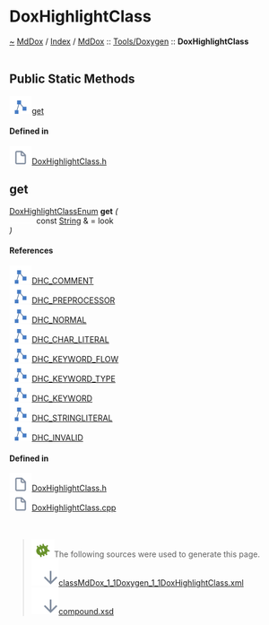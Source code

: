 <a id="doxhighlightclass"></a>
<h1>DoxHighlightClass</h1>
<a id="classMdDox_1_1Doxygen_1_1DoxHighlightClass"></a>
<a href="https://github.com/CharlesCarley/MdDox">~</a>
<a href="indexpage.md#mddox">MdDox</a>
<span class="inline-text">/</span>
<a href="index.md#index">Index</a>
<span class="inline-text">/</span>
<a href="namespaceMdDox.md#">MdDox</a>
<span class="inline-text">::</span>
<a href="dir_b7487e7b43f0278857c63f4e9ad683a3.md#">Tools/Doxygen</a>
<span class="inline-text">::</span>
<span class="bold-text"><b>DoxHighlightClass</b></span>
<br/>
<br/>
<a id="public-static-methods"></a>
<h2>Public Static Methods</h2>
<span class="icon-list-item"><a href="#get" class="icon-list-item"><img src="../images/class.svg" class="icon-list-item"/><span class="icon-list-item">get</span>
</a>
</span>
<br/>
<a id="defined-in"></a>
<h4>Defined in</h4>
<span class="icon-list-item"><a href="https://github.com/CharlesCarley/MdDox/blob/master//Tools/Doxygen/DoxHighlightClass.h#L86" class="icon-list-item"><img src="../images/file.svg" class="icon-list-item"/><span class="icon-list-item">DoxHighlightClass.h</span>
</a>
</span>
<br/>
<a id="get"></a>
<h2>get</h2>
<a href="namespaceMdDox_1_1Doxygen.md#doxhighlightclassenum">DoxHighlightClassEnum</a>
<span class="bold-text"><b>get</b></span>
<span class="italic-text"><i>(</i></span>
<div class="paragraph">
<span class="paragraph"><img src="../images/horSpace24px.svg"/><span class="inline-text">const </span>
<a href="namespaceMdDox.md#string">String</a>
<span class="inline-text"> &amp;</span>
<span class="inline-text"> = </span>
<span class="inline-text">look</span>
</span>
</div>
<span class="italic-text"><i>)</i></span>
<a id="references"></a>
<h4>References</h4>
<span class="icon-list-item"><a href="namespaceMdDox_1_1Doxygen.md#dhc_comment" class="icon-list-item"><img src="../images/class.svg" class="icon-list-item"/><span class="icon-list-item">DHC_COMMENT</span>
</a>
</span>
<br/>
<span class="icon-list-item"><a href="namespaceMdDox_1_1Doxygen.md#dhc_preprocessor" class="icon-list-item"><img src="../images/class.svg" class="icon-list-item"/><span class="icon-list-item">DHC_PREPROCESSOR</span>
</a>
</span>
<br/>
<span class="icon-list-item"><a href="namespaceMdDox_1_1Doxygen.md#dhc_normal" class="icon-list-item"><img src="../images/class.svg" class="icon-list-item"/><span class="icon-list-item">DHC_NORMAL</span>
</a>
</span>
<br/>
<span class="icon-list-item"><a href="namespaceMdDox_1_1Doxygen.md#dhc_char_literal" class="icon-list-item"><img src="../images/class.svg" class="icon-list-item"/><span class="icon-list-item">DHC_CHAR_LITERAL</span>
</a>
</span>
<br/>
<span class="icon-list-item"><a href="namespaceMdDox_1_1Doxygen.md#dhc_keyword_flow" class="icon-list-item"><img src="../images/class.svg" class="icon-list-item"/><span class="icon-list-item">DHC_KEYWORD_FLOW</span>
</a>
</span>
<br/>
<span class="icon-list-item"><a href="namespaceMdDox_1_1Doxygen.md#dhc_keyword_type" class="icon-list-item"><img src="../images/class.svg" class="icon-list-item"/><span class="icon-list-item">DHC_KEYWORD_TYPE</span>
</a>
</span>
<br/>
<span class="icon-list-item"><a href="namespaceMdDox_1_1Doxygen.md#dhc_keyword" class="icon-list-item"><img src="../images/class.svg" class="icon-list-item"/><span class="icon-list-item">DHC_KEYWORD</span>
</a>
</span>
<br/>
<span class="icon-list-item"><a href="namespaceMdDox_1_1Doxygen.md#dhc_stringliteral" class="icon-list-item"><img src="../images/class.svg" class="icon-list-item"/><span class="icon-list-item">DHC_STRINGLITERAL</span>
</a>
</span>
<br/>
<span class="icon-list-item"><a href="namespaceMdDox_1_1Doxygen.md#dhc_invalid" class="icon-list-item"><img src="../images/class.svg" class="icon-list-item"/><span class="icon-list-item">DHC_INVALID</span>
</a>
</span>
<br/>
<a id="defined-in"></a>
<h4>Defined in</h4>
<span class="icon-list-item"><a href="https://github.com/CharlesCarley/MdDox/blob/master//Tools/Doxygen/DoxHighlightClass.h#L88" class="icon-list-item"><img src="../images/file.svg" class="icon-list-item"/><span class="icon-list-item">DoxHighlightClass.h</span>
</a>
</span>
<br/>
<span class="icon-list-item"><a href="https://github.com/CharlesCarley/MdDox/blob/master//Tools/Doxygen/DoxHighlightClass.cpp#L30" class="icon-list-item"><img src="../images/file.svg" class="icon-list-item"/><span class="icon-list-item">DoxHighlightClass.cpp</span>
</a>
</span>
<br/>
<br/>
<br/>
<blockquote>
<img src="../images/debug.svg"/><span class="inline-text">The following sources were used to generate this page.</span>
<br/>
<span class="icon-list-item"><a href="../xml/classMdDox_1_1Doxygen_1_1DoxHighlightClass.xml#L1" class="icon-list-item"><img src="../images/lookInside.svg" class="icon-list-item"/><span class="icon-list-item">classMdDox_1_1Doxygen_1_1DoxHighlightClass.xml</span>
</a>
</span>
<br/>
<span class="icon-list-item"><a href="../xml/compound.xsd#L1" class="icon-list-item"><img src="../images/lookInside.svg" class="icon-list-item"/><span class="icon-list-item">compound.xsd</span>
</a>
</span>
</blockquote>
</div>
</div>
</body>
</html>
